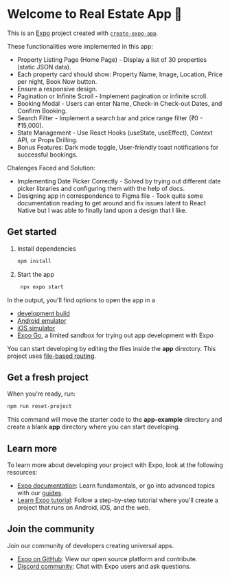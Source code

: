 # Welcome to Real Estate App 👋

This is an [Expo](https://expo.dev) project created with [`create-expo-app`](https://www.npmjs.com/package/create-expo-app).

These functionalities were implemented in this app:
- Property Listing Page (Home Page) - Display a list of 30 properties (static JSON data).
- Each property card should show: Property Name, Image, Location, Price per night, Book
Now button.
- Ensure a responsive design.
- Pagination or Infinite Scroll - Implement pagination or infinite scroll.
- Booking Modal - Users can enter Name, Check-in Check-out Dates, and Confirm Booking.
- Search Filter - Implement a search bar and price range filter (₹0 - ₹15,000).
- State Management - Use React Hooks (useState, useEffect), Context API, or Props Drilling.
- Bonus Features: Dark mode toggle, User-friendly toast notifications for successful
bookings.

Chalenges Faced and Solution:
- Implementing Date Picker Correctly - Solved by trying out different date picker libraries and configuring them with the help of docs.
- Designing app in correspondence to Figma file - Took quite some documentation reading to get around and fix issues latent to React Native but I was able to finally land upon a design that I like.

## Get started

1. Install dependencies

   ```bash
   npm install
   ```

2. Start the app

   ```bash
    npx expo start
   ```

In the output, you'll find options to open the app in a

- [development build](https://docs.expo.dev/develop/development-builds/introduction/)
- [Android emulator](https://docs.expo.dev/workflow/android-studio-emulator/)
- [iOS simulator](https://docs.expo.dev/workflow/ios-simulator/)
- [Expo Go](https://expo.dev/go), a limited sandbox for trying out app development with Expo

You can start developing by editing the files inside the **app** directory. This project uses [file-based routing](https://docs.expo.dev/router/introduction).

## Get a fresh project

When you're ready, run:

```bash
npm run reset-project
```

This command will move the starter code to the **app-example** directory and create a blank **app** directory where you can start developing.

## Learn more

To learn more about developing your project with Expo, look at the following resources:

- [Expo documentation](https://docs.expo.dev/): Learn fundamentals, or go into advanced topics with our [guides](https://docs.expo.dev/guides).
- [Learn Expo tutorial](https://docs.expo.dev/tutorial/introduction/): Follow a step-by-step tutorial where you'll create a project that runs on Android, iOS, and the web.

## Join the community

Join our community of developers creating universal apps.

- [Expo on GitHub](https://github.com/expo/expo): View our open source platform and contribute.
- [Discord community](https://chat.expo.dev): Chat with Expo users and ask questions.
